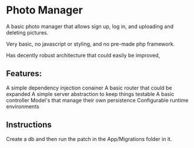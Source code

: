 # Photo Manager

A basic photo manager that allows sign up, log in, and uploading and deleting pictures. 

Very basic, no javascript or styling, and no pre-made php framework. 

Has decently robust architecture that could easily be improved, 

## Features:
A simple dependency injection conainer
A basic router that could be expanded
A simple server abstraction to keep things testable
A basic controller
Model's that manage their own persistence
Configurable runtime environments

## Instructions
Create a db and then run the patch in the App/Migrations folder in it. 







